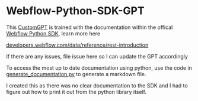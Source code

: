 # Webflow-Python-SDK-GPT
This [CustomGPT](https://chat.openai.com/g/g-7uWCYgFAo-webflow-python-sdk-assistant
) is trained with the documentation within the offical [Webflow Python SDK](https://pypi.org/project/webflow), learn more here

[developers.webflow.com/data/reference/rest-introduction](https://developers.webflow.com/data/reference/rest-introduction
)


If there are any issues, file issue here so I can update the GPT accordingly

To access the most up to date documentation using python, use the code in [generate_documentation.py](https://github.com/Saltiola7/Webflow-Python-SDK-GPT/blob/main/generate_documentation.py) to generate a markdown file.

I created this as there was no clear documentation to the SDK and I had to figure out how to print it out from the python library itself.
